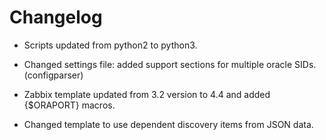 # Changelog

- Scripts updated from python2 to python3.

- Changed settings file: added support sections for multiple oracle SIDs. (configparser)

- Zabbix template updated from 3.2 version to 4.4 and added {$ORAPORT} macros.

- Changed template to use dependent discovery items from JSON data.
